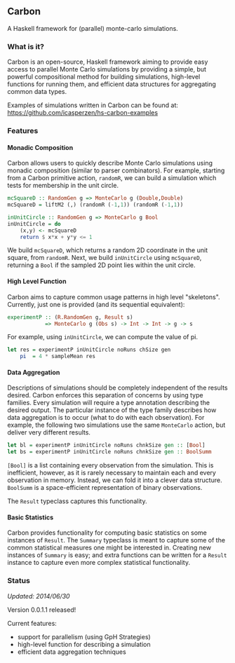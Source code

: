 ## Carbon

A Haskell framework for (parallel) monte-carlo simulations.

### What is it?

Carbon is an open-source, Haskell framework aiming to provide easy access to parallel Monte Carlo simulations by providing a simple, but powerful compositional method for building simulations, high-level functions for running them, and efficient data structures for aggregating common data types.

Examples of simulations written in Carbon can be found at:
https://github.com/icasperzen/hs-carbon-examples

### Features

#### Monadic Composition

Carbon allows users to quickly describe Monte Carlo simulations using monadic composition (similar to parser combinators).
For example, starting from a Carbon primitive action, `randomR`, we can build a simulation which tests for membership in the unit circle.

```Haskell
mcSquareD :: RandomGen g => MonteCarlo g (Double,Double)
mcSquareD = liftM2 (,) (randomR (-1,1)) (randomR (-1,1))

inUnitCircle :: RandomGen g => MonteCarlo g Bool
inUnitCircle = do
    (x,y) <- mcSquareD
    return $ x*x + y*y <= 1
```

We build `mcSquareD`, which returns a random 2D coordinate in the unit square, from `randomR`.
Next, we build `inUnitCircle` using `mcSquareD`, returning a `Bool` if the sampled 2D point lies within the unit circle.

#### High Level Function

Carbon aims to capture common usage patterns in high level "skeletons".
Currently, just one is provided (and its sequential equivalent):

```Haskell
experimentP :: (R.RandomGen g, Result s)
            => MonteCarlo g (Obs s) -> Int -> Int -> g -> s
```

For example, using `inUnitCircle`, we can compute the value of pi.

```Haskell
let res = experimentP inUnitCircle noRuns chSize gen
    pi  = 4 * sampleMean res
```

#### Data Aggregation

Descriptions of simulations should be completely independent of the results desired.
Carbon enforces this separation of concerns by using type families.
Every simulation will require a type annotation describing the desired output.
The particular instance of the type family describes how data aggregation is to occur (what to do with each observation).
For example, the following two simulations use the same `MonteCarlo` action, but deliver very different results.

```Haskell
let bl = experimentP inUnitCircle noRuns chnkSize gen :: [Bool]
let bs = experimentP inUnitCircle noRuns chnkSize gen :: BoolSumm
```

`[Bool]` is a list containing every observation from the simulation.
This is inefficient, however, as it is rarely necessary to maintain each and every observation in memory.
Instead, we can fold it into a clever data structure.
`BoolSumm` is a space-efficient representation of binary observations.

The `Result` typeclass captures this functionality.

#### Basic Statistics

Carbon provides functionality for computing basic statistics on some instances of `Result`.
The `Summary` typeclass is meant to capture some of the common statistical measures one might be interested in.
Creating new instances of `Summary` is easy; and extra functions can be written for a `Result` instance to capture even more complex statistical functionality.

### Status

_Updated: 2014/06/30_

Version 0.0.1.1 released!

Current features:
* support for parallelism (using GpH Strategies)
* high-level function for describing a simulation
* efficient data aggregation techniques